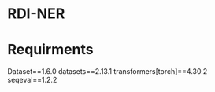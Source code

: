 # RDI-NER

# Requirments
Dataset==1.6.0
datasets==2.13.1
transformers[torch]==4.30.2
seqeval==1.2.2
